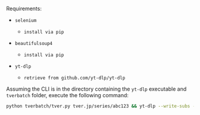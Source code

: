 Requirements:
- `selenium`
  - `install via pip`
  
- `beautifulsoup4`
  - `install via pip`
  
- `yt-dlp`
  - `retrieve from github.com/yt-dlp/yt-dlp`

Assuming the CLI is in the directory containing the `yt-dlp` executable and `tverbatch` folder, execute the following command:

```sh
python tverbatch/tver.py tver.jp/series/abc123 && yt-dlp --write-subs -a tver.txt
```